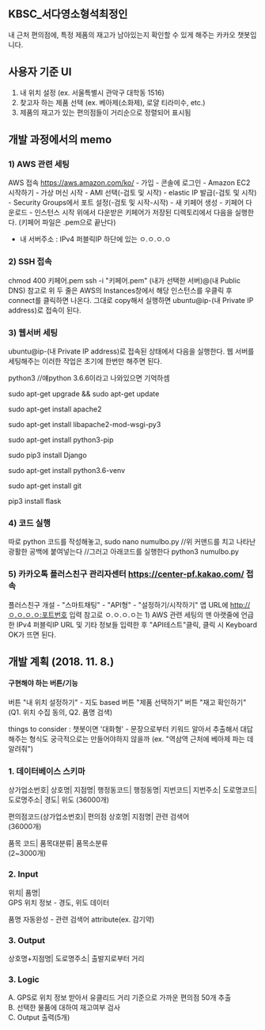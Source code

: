 ## KBSC_서다영소형석최정인

내 근처 편의점에, 특정 제품의 재고가 남아있는지 확인할 수 있게 해주는 카카오 챗봇입니다.

## 사용자 기준 UI
1) 내 위치 설정 (ex. 서울특별시 관악구 대학동 1516)
2) 찾고자 하는 제품 선택 (ex. 베아제(소화제), 로얄 티라미수, etc.)
3) 제품의 재고가 있는 편의점들이 거리순으로 정렬되어 표시됨

## 개발 과정에서의 memo

### 1) AWS 관련 세팅
AWS 접속 https://aws.amazon.com/ko/ - 가입 - 콘솔에 로그인 - Amazon EC2 시작하기 - 가상 머신 시작 - AMI 선택(-검토 및 시작) - elastic IP 발급(-검토 및 시작) - Security Groups에서 포트 설정(-검토 및 시작-시작) - 새 키페어 생성 - 키페어 다운로드 - 인스턴스 시작
위에서 다운받은 키페어가 저장된 디렉토리에서 다음을 실행한다. (키페어 파일은 .pem으로 끝난다)
- 내 서버주소 : IPv4 퍼블릭IP 하단에 있는 ㅇ.ㅇ.ㅇ.ㅇ

### 2) SSH 접속
chmod 400 키페어.pem
ssh -i "키페어.pem" (내가 선택한 서버)@(내 Public DNS)
참고로 위 두 줄은 AWS의 Instances창에서 해당 인스턴스를 우클릭 후 connect를 클릭하면 나온다.
그대로 copy해서 실행하면 ubuntu@ip-(내 Private IP address)로 접속이 된다.

### 3) 웹서버 세팅
ubuntu@ip-(내 Private IP address)로 접속된 상태에서 다음을 실행한다.
웹 서버를 세팅해주는 이러한 작업은 초기에 한번만 해주면 된다.

python3 //얘python 3.6.6이라고 나와있으면 기억하셈

sudo apt-get upgrade && sudo apt-get update

sudo apt-get install apache2

sudo apt-get install libapache2-mod-wsgi-py3

sudo apt-get install python3-pip

sudo pip3 install Django

sudo apt-get install python3.6-venv

sudo apt-get install git

pip3 install flask

### 4) 코드 실행

따로 python 코드를 작성해놓고,
sudo nano numulbo.py
//위 커맨드를 치고 나타난 광활한 공백에 붙여넣는다
//그러고 아래코드를 실행한다
python3 numulbo.py

### 5) 카카오톡 플러스친구 관리자센터 https://center-pf.kakao.com/ 접속
플러스친구 개설 - "스마트채팅" - "API형" - "설정하기/시작하기"
앱 URL에 http://ㅇ.ㅇ.ㅇ.ㅇ:포트번호 입력
참고로 ㅇ.ㅇ.ㅇ.ㅇ는 1) AWS 관련 세팅의 맨 아랫줄에 언급한 IPv4 퍼블릭IP
URL 및 기타 정보들 입력한 후 "API테스트"클릭, 클릭 시 Keyboard OK가 뜨면 된다.


## 개발 계획 (2018. 11. 8.)

#### 구현해야 하는 버튼/기능
버튼 "내 위치 설정하기" - 지도 based 
버튼 "제품 선택하기"
버튼 "재고 확인하기"
(Q1. 위치 수집 동의, Q2. 품명 검색)

things to consider : 챗봇이면 '대화형' - 문장으로부터 키워드 알아서 추출해서 대답해주는 형식도 궁극적으로는 만들어야하지 않을까
(ex. "역삼역 근처에 베아제 파는 데 알려줘")

### 1. 데이터베이스 스키마										
										
상가업소번호|	상호명|	지점명|	행정동코드|	행정동명|	지번코드|	지번주소|	도로명코드|	도로명주소|	경도|	위도
(36000개)										
										
편의점코드(상가업소번호)|	편의점 상호명|	지점명|	관련 검색어							
(36000개)										
										
품목 코드|	품목대분류|	품목소분류								
(2~3000개)										
										
### 2. Input										
위치|	품명|									
GPS 위치 정보 - 경도, 위도 데이터	

품명 자동완성 - 관련 검색어 attribute(ex. 감기약)									

### 3. Output										
상호명+지점명|	도로명주소|	출발지로부터 거리								
										
										
### 3. Logic										
A. GPS로 위치 정보 받아서 유클리드 거리 기준으로 가까운 편의점 50개 추출								
B. 선택한 물품에 대하여 재고여부 검사										
C. Output 출력(5개)										
